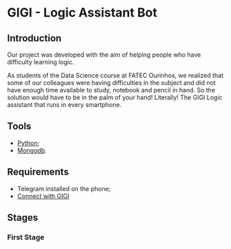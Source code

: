 # GIGI - Logic Assistant Bot

## Introduction
Our project was developed with the aim of helping people who have difficulty learning logic.

As students of the Data Science course at FATEC Ourinhos, we realized that some of our colleagues were having difficulties in the subject and did not have enough time available to study, notebook and pencil in hand.
So the solution would have to be in the palm of your hand! Literally! The GIGI Logic assistant that runs in every smartphone.

## Tools
- [Python](https://www.python.org/);
- [Mongodb](https://www.mongodb.com/).

## Requirements
- Telegram installed on the phone;
- [Connect with GIGI](https://t.me/Eina_Tulle_Bot)




## Stages
### First Stage
